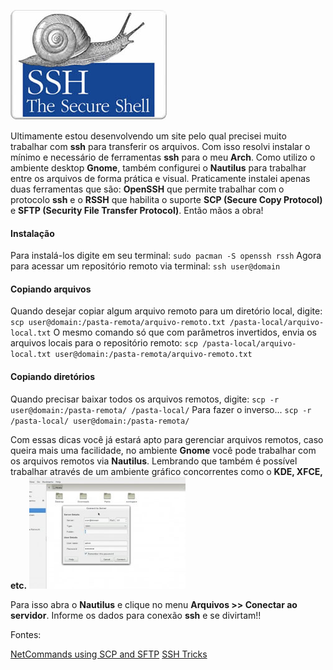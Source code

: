 ![Trabalhando com SSH](/images/ssh.jpg)

Ultimamente estou desenvolvendo um site pelo qual precisei muito trabalhar com **ssh** para transferir os arquivos. Com isso resolvi instalar o mínimo e necessário de ferramentas **ssh** para o meu **Arch**. Como utilizo o ambiente desktop **Gnome**, também configurei o **Nautilus** para trabalhar entre os arquivos de forma prática e visual. Praticamente instalei apenas duas ferramentas que são: **OpenSSH** que permite trabalhar com o protocolo **ssh** e o **RSSH** que habilita o suporte **SCP (Secure Copy Protocol)** e **SFTP (Security File Transfer Protocol)**. Então mãos a obra!

#### Instalação

Para instalá-los digite em seu terminal:
`sudo pacman -S openssh rssh`
Agora para acessar um repositório remoto via terminal:
`ssh user@domain`

#### Copiando arquivos

Quando desejar copiar algum arquivo remoto para um diretório local, digite:
`scp user@domain:/pasta-remota/arquivo-remoto.txt /pasta-local/arquivo-local.txt`
O mesmo comando só que com parâmetros invertidos, envia os arquivos locais para o repositório remoto:
`scp /pasta-local/arquivo-local.txt user@domain:/pasta-remota/arquivo-remoto.txt`

#### Copiando diretórios

Quando precisar baixar todos os arquivos remotos, digite:
`scp -r user@domain:/pasta-remota/ /pasta-local/`
Para fazer o inverso...
`scp -r /pasta-local/ user@domain:/pasta-remota/`

Com essas dicas você já estará apto para gerenciar arquivos remotos, caso queira mais uma facilidade, no ambiente **Gnome** você pode trabalhar com os arquivos remotos via **Nautilus**. Lembrando que também é possível trabalhar através de um ambiente gráfico concorrentes como o **KDE, XFCE, etc.** [![SSH via Nautilus](/images/nautilus-ssh-small.jpg)](/images/nautilus-ssh-small.jpg)

[](/images/nautilus-ssh-small.jpg)

Para isso abra o **Nautilus** e clique no menu **Arquivos >> Conectar ao servidor**. Informe os dados para conexão **ssh** e se divirtam!!

Fontes:

[NetCommands using SCP and SFTP](http://pangea.stanford.edu/computing/unix/netcommands/scpsftp.php "SCP e SFTP")
[SSH Tricks](http://polishlinux.org/apps/ssh-tricks/ "SSH Tricks")